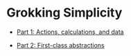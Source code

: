 # Grokking Simplicity

* [Part 1: Actions, calculations, and data](Part1.md)

* [Part 2: First-class abstractions](Part2.md)
